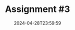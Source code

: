 ---
type: assignment
date: 2024-04-28T23:59:59
title: 'Assignment #3'
pdf: /static_files/assignments/03_assignment.pdf
attachment: /static_files/assignments/03_assignment.zip
#solutions: /static_files/assignments/asg_solutions.pdf
due_event: 
    type: due
    date: 2024-05-12T23:59:59
    description: 'Assignment #3 due'
---